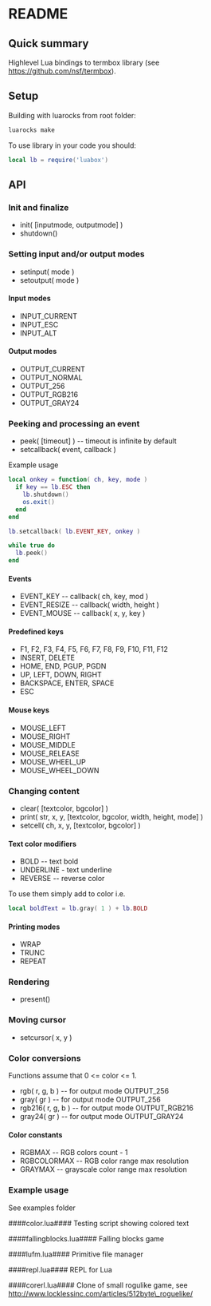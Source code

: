# README #

## Quick summary ##

Highlevel Lua bindings to termbox library (see https://github.com/nsf/termbox).  

## Setup ##
Building with luarocks from root folder:
```sh
luarocks make
```

To use library in your code you should:

```lua
local lb = require('luabox')
```

## API ##

### Init and finalize ###
* init( [inputmode, outputmode] )
* shutdown()

### Setting input and/or output modes
* setinput( mode )
* setoutput( mode )

#### Input modes ####
* INPUT\_CURRENT
* INPUT\_ESC
* INPUT\_ALT

#### Output modes ####
* OUTPUT\_CURRENT
* OUTPUT\_NORMAL
* OUTPUT\_256
* OUTPUT\_RGB216
* OUTPUT\_GRAY24

### Peeking and processing an event ###

* peek( [timeout] ) -- timeout is infinite by default
* setcallback( event, callback )

Example usage

```lua
local onkey = function( ch, key, mode )
  if key == lb.ESC then
    lb.shutdown()
    os.exit()
  end
end

lb.setcallback( lb.EVENT_KEY, onkey )

while true do
  lb.peek()
end
```


#### Events ####
* EVENT\_KEY -- callback( ch, key, mod )
* EVENT\_RESIZE -- callback( width, height )
* EVENT\_MOUSE -- callback( x, y, key )

#### Predefined keys ####
* F1, F2, F3, F4, F5, F6, F7, F8, F9, F10, F11, F12
* INSERT, DELETE
* HOME, END, PGUP, PGDN
* UP, LEFT, DOWN, RIGHT
* BACKSPACE, ENTER, SPACE
* ESC

#### Mouse keys ####
* MOUSE\_LEFT
* MOUSE\_RIGHT
* MOUSE\_MIDDLE
* MOUSE\_RELEASE
* MOUSE\_WHEEL\_UP
* MOUSE\_WHEEL\_DOWN

### Changing content ###
* clear( [textcolor, bgcolor] )
* print( str, x, y, [textcolor, bgcolor, width, height, mode] )
* setcell( ch, x, y, [textcolor, bgcolor] )

#### Text color modifiers ####

* BOLD -- text bold
* UNDERLINE - text underline
* REVERSE -- reverse color

To use them simply add to color i.e.

```lua
local boldText = lb.gray( 1 ) + lb.BOLD 
```

#### Printing modes ####
* WRAP
* TRUNC
* REPEAT


### Rendering ###
* present()

### Moving cursor ###
* setcursor( x, y )

### Color conversions ###

Functions assume that 0 <= color <= 1.

* rgb( r, g, b ) -- for output mode OUTPUT\_256
* gray( gr ) -- for output mode OUTPUT\_256
* rgb216( r, g, b ) -- for output mode OUTPUT\_RGB216
* gray24( gr ) -- for output mode OUTPUT\_GRAY24

#### Color constants ####
* RGBMAX -- RGB colors count - 1
* RGBCOLORMAX -- RGB color range max resolution
* GRAYMAX -- grayscale color range max resolution

### Example usage ###

See examples folder

####color.lua####
Testing script showing colored text

####fallingblocks.lua####
Falling blocks game

####lufm.lua####
Primitive file manager

####repl.lua####
REPL for Lua

####corerl.lua####
Clone of small rogulike game, see http://www.locklessinc.com/articles/512byte\_roguelike/
